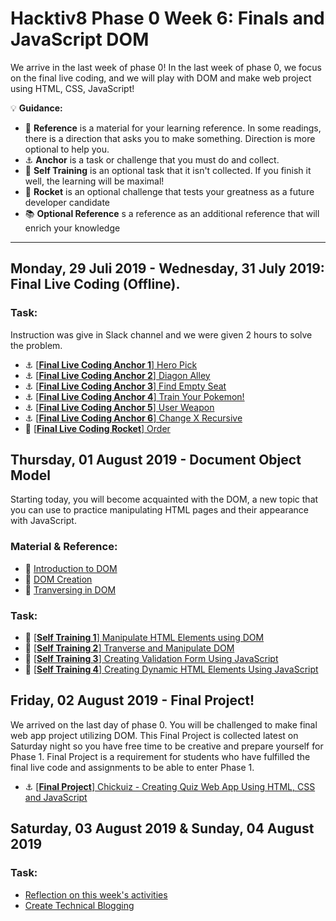 # Hacktiv8 Phase 0 Week 6: Finals and JavaScript DOM

We arrive in the last week of phase 0! In the last week of phase 0, we focus on the final live coding, and we will play with DOM and make web project using HTML, CSS, JavaScript!

:bulb: **Guidance:**
- :notebook_with_decorative_cover: **Reference** is a material for your learning reference. In some readings, there is a direction that asks you to make something. Direction is more optional to help you.
- :anchor: **Anchor** is a task or challenge that you must do and collect.
- 💪 **Self Training** is an optional task that it isn't collected. If you finish it well, the learning will be maximal!
- :rocket: **Rocket** is an optional challenge that tests your greatness as a future developer candidate
- :books: **Optional Reference** s a reference as an additional reference that will enrich your knowledge
---

## Monday, 29 Juli 2019 - Wednesday, 31 July 2019: Final Live Coding (Offline).
### Task:
Instruction was give in Slack channel and we were given 2 hours to solve the problem.
- :anchor: [[**Final Live Coding Anchor 1**] Hero Pick](https://github.com/andreassosilo/hacktiv8/blob/master/phase0/week6/finalLiveCodeBatch34/1.js)
- :anchor: [[**Final Live Coding Anchor 2**] Diagon Alley](https://github.com/andreassosilo/hacktiv8/blob/master/phase0/week6/finalLiveCodeBatch34/2.js)
- :anchor: [[**Final Live Coding Anchor 3**] Find Empty Seat](https://github.com/andreassosilo/hacktiv8/blob/master/phase0/week6/finalLiveCodeBatch34/3.js)
- :anchor: [[**Final Live Coding Anchor 4**] Train Your Pokemon!](https://github.com/andreassosilo/hacktiv8/blob/master/phase0/week6/finalLiveCodeBatch34/4.js)
- :anchor: [[**Final Live Coding Anchor 5**] User Weapon](https://github.com/andreassosilo/hacktiv8/blob/master/phase0/week6/finalLiveCodeBatch34/5.js)
- :anchor: [[**Final Live Coding Anchor 6**] Change X Recursive](https://github.com/andreassosilo/hacktiv8/blob/master/phase0/week6/finalLiveCodeBatch34/6.js)
- :rocket: [[**Final Live Coding Rocket**] Order](https://github.com/andreassosilo/hacktiv8/blob/master/phase0/week6/finalLiveCodeBatch34/rocket.js)

## Thursday, 01 August 2019 - Document Object Model
Starting today, you will become acquainted with the DOM, a new topic that you can use to practice manipulating HTML pages and their appearance with JavaScript.

### Material & Reference:
- :notebook_with_decorative_cover:
[Introduction to DOM](https://github.com/andreassosilo/phase-0-activities/blob/master/modules/js-dom-intro.md)
- :notebook_with_decorative_cover:
[DOM Creation](https://github.com/andreassosilo/phase-0-activities/blob/master/modules/js-dom-creation.md)
- :notebook_with_decorative_cover:
[Tranversing in DOM](https://github.com/andreassosilo/phase-0-activities/blob/master/modules/js-dom-transversing.md)

### Task:
- 💪
[[**Self Training 1**] Manipulate HTML Elements using DOM](https://github.com/andreassosilo/phase-0-activities/blob/master/modules/anchor-js-dom-manipulation.md)
- 💪
[[**Self Training 2**] Tranverse and Manipulate DOM](https://github.com/andreassosilo/phase-0-activities/blob/master/modules/anchor-js-dom-transverse-manipulation.md)
- 💪
[[**Self Training 3**] Creating Validation Form Using JavaScript](https://github.com/andreassosilo/phase-0-activities/blob/master/modules/anchor-js-form-validation.md)
- 💪
[[**Self Training 4**] Creating Dynamic HTML Elements Using JavaScript](https://github.com/andreassosilo/phase-0-activities/blob/master/modules/anchor-js-dom-creation.md)

## Friday, 02 August 2019 - Final Project!
We arrived on the last day of phase 0. You will be challenged to make final web app project utilizing DOM. This Final Project is collected latest on Saturday night so you have free time to be creative and prepare yourself for Phase 1. Final Project is a requirement for students who have fulfilled the final live code and assignments to be able to enter Phase 1.

- :anchor:
[[**Final Project**] Chickuiz - Creating Quiz Web App Using HTML, CSS and JavaScript](https://andreassosilo.github.io/chickuiz/)


## Saturday, 03 August 2019 & Sunday, 04 August 2019

### Task:
-  [Reflection on this week's activities](https://github.com/andreassosilo/phase-0-activities/blob/master/modules/reflection.md)
-  [Create Technical Blogging](https://github.com/andreassosilo/hacktiv8/blob/master/phase0/week6/README.md)
